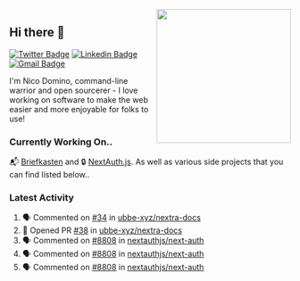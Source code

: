 <img align="right" src="https://user-images.githubusercontent.com/7415984/172472491-91b16eac-fa22-4ecf-92df-d687139fd1f9.gif" width="240" />

## Hi there 👋

[![Twitter Badge](https://img.shields.io/badge/-@ndom91-1ca0f1?style=flat-square&labelColor=1ca0f1&logo=twitter&logoColor=white&link=https://twitter.com/ndom91)](https://twitter.com/ndom91) [![Linkedin Badge](https://img.shields.io/badge/-ndom91-blue?style=flat-square&logo=Linkedin&logoColor=white&link=https://www.linkedin.com/in/ndom91/)](https://www.linkedin.com/in/ndom91/) [![Gmail Badge](https://img.shields.io/badge/-yo@ndo.dev-c14438?style=flat-square&logo=mail.ru&logoColor=white&link=mailto:yo@ndo.dev)](mailto:yo@ndo.dev)

I'm Nico Domino, command-line warrior and open sourcerer - I love working on software to make the web easier and more enjoyable for folks to use! 

### Currently Working On..

📬 [Briefkasten](https://briefkastenhq.com) and 🔒 [NextAuth.js](https://github.com/nextauthjs/next-auth). As well as various side projects that you can find listed below..

<!--START_SECTION_PROFILE_VIEWS:readme-info-->
<!--END_SECTION_PROFILE_VIEWS:readme-info-->

<!--START_SECTION_DAILY_COMMIT:readme-info-->
<!--END_SECTION_DAILY_COMMIT:readme-info-->

<!--START_SECTION_WEEKLY_COMMIT:readme-info-->
<!--END_SECTION_WEEKLY_COMMIT:readme-info-->

### Latest Activity

<!--START_SECTION:activity-->
1. 🗣 Commented on [#34](https://github.com/ubbe-xyz/nextra-docs/pull/34#issuecomment-1918708336) in [ubbe-xyz/nextra-docs](https://github.com/ubbe-xyz/nextra-docs)
2. 💪 Opened PR [#38](https://github.com/ubbe-xyz/nextra-docs/pull/38) in [ubbe-xyz/nextra-docs](https://github.com/ubbe-xyz/nextra-docs)
3. 🗣 Commented on [#8808](https://github.com/nextauthjs/next-auth/pull/8808#issuecomment-1917426718) in [nextauthjs/next-auth](https://github.com/nextauthjs/next-auth)
4. 🗣 Commented on [#8808](https://github.com/nextauthjs/next-auth/pull/8808#issuecomment-1917085460) in [nextauthjs/next-auth](https://github.com/nextauthjs/next-auth)
5. 🗣 Commented on [#8808](https://github.com/nextauthjs/next-auth/pull/8808#issuecomment-1917044549) in [nextauthjs/next-auth](https://github.com/nextauthjs/next-auth)
<!--END_SECTION:activity-->
